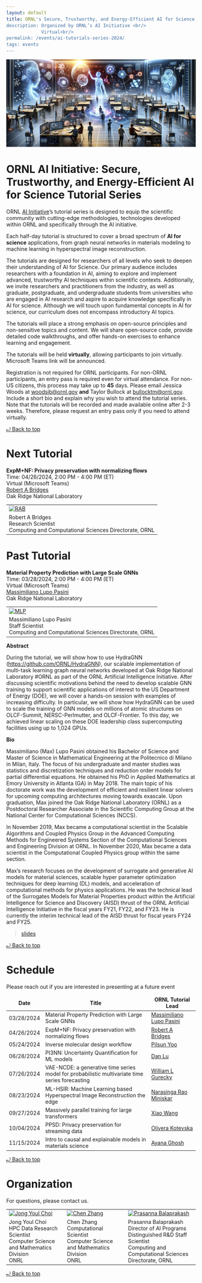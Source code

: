 ```yaml
---
layout: default
title: ORNL's Secure, Trustworthy, and Energy-Efficient AI for Science Tutorial Series <br/> 
description: Organized by ORNL’s AI Initiative <br/>
             Virtual<br/>
permalink: /events/ai-tutorials-series-2024/
tags: events
---
```


![banner](images/FY24_AI_tutorial_seminar.png)

# ORNL AI Initiative: Secure, Trustworthy, and Energy-Efficient AI for Science Tutorial Series

ORNL [AI Initiative](https://www.ornl.gov/ai-initiative)’s tutorial series is designed to equip the scientific community with cutting-edge methodologies, technologies developed within ORNL and specifically through the AI initiative.

Each half-day tutorial is structured to cover a broad spectrum of **AI for science** applications, from graph neural networks in materials modeling to machine learning in hyperspectral image reconstruction.

The tutorials are designed for researchers of all levels who seek to deepen their understanding of AI for Science.
Our primary audience includes researchers with a foundation in AI, aiming to explore and implement advanced, trustworthy AI techniques within scientific contexts.
Additionally, we invite researchers and practitioners from the industry, as well as graduate, postgraduate, and undergraduate students from universities who are engaged in AI research and aspire to acquire knowledge specifically in AI for science.
Although we will touch upon fundamental concepts in AI for science, our curriculum does not encompass introductory AI topics.

The tutorials will place a strong emphasis on open-source principles and non-sensitive topics and content.
We will share open-source code, provide detailed code walkthroughs, and offer hands-on exercises to enhance learning and engagement.

The tutorials will be held **virtually**, allowing participants to join virtually.
Microsoft Teams link will be announced.

Registration is not required for ORNL participants.
For non-ORNL participants, an entry pass is required even for virtual attendance.
For non-US citizens, this process may take up to **45** days.
Please email Jessica Woods at woodsjb@ornl.gov **and** Taylor Bullock at bullocktm@ornl.gov. 
Include a short bio and explain why you wish to attend the tutorial series.
Note that the tutorials will be recorded and made available online after 2-3 weeks.
Therefore, please request an entry pass only if you need to attend virtually.

<a href="#top"> &#10558; Back to top</a>

# Next Tutorial

**ExpM+NF: Privacy preservation with normalizing flows**
<br>Time: 04/26/2024, 2:00 PM - 4:00 PM (ET)
<br> Virtual (Microsoft Teams)
<br>[Robert A Bridges](https://www.ornl.gov/staff-profile/robert-bridges)
<br>Oak Ridge National Laboratory

|         |
| ------- |
| [![RAB](https://www.ornl.gov/sites/default/files/styles/staff_profile_image_style/public/profile-pic.jpg?itok=ZSphOYck)](https://www.ornl.gov/staff-profile/robert-bridges)|
| Robert A Bridges<br> Research Scientist<br>Computing and Computational Sciences Directorate, ORNL |

# Past Tutorial

**Material Property Prediction with Large Scale GNNs**
<br>Time: 03/28/2024, 2:00 PM - 4:00 PM (ET)
<br> Virtual (Microsoft Teams)
<br>[Massimiliano Lupo Pasini](https://www.ornl.gov/staff-profile/massimiliano-lupo-pasini)
<br>Oak Ridge National Laboratory

|         |
| ------- |
| [![MLP](https://www.ornl.gov/sites/default/files/styles/staff_profile_image_style/public/2019-11/MaxPortrait.jpg?h=e67f39ca&itok=0HIXThn1)](https://www.ornl.gov/staff-profile/massimiliano-lupo-pasini)|
| Massimiliano Lupo Pasini<br> Staff Scientist<br>Computing and Computational Sciences Directorate, ORNL |


**Abstract**

During the tutorial, we will show how to use HydraGNN (https://github.com/ORNL/HydraGNN), our scalable implementation of multi-task learning graph neural networks developed at Oak Ridge National Laboratory #ORNL as part of the ORNL Artificial Intelligence Initiative.
After discussing scientific motivations behind the need to develop scalable GNN training to support scientific applications of interest to the US Department of Energy (DOE), we will cover a hands-on session with examples of increasing difficulty. In particular, we will show how HydraGNN can be used to scale the training of GNN models on millions of atomic structures on OLCF-Summit, NERSC-Perlmutter, and OLCF-Frontier. To this day, we achieved linear scaling on these DOE leadership class supercomputing facilities using up to 1,024 GPUs.

**Bio**

Massimiliano (Max) Lupo Pasini obtained his Bachelor of Science and Master of Science in Mathematical Engineering at the Politecnico di Milano in Milan, Italy. The focus of his undergraduate and master studies was statistics and discretization techniques and reduction order models for partial differential equations. He obtained his PhD in Applied Mathematics at Emory University in Atlanta (GA) in May 2018. The main topic of his doctorate work was the development of efficient and resilient linear solvers for upcoming computing architectures moving towards exascale. Upon graduation, Max joined the Oak Ridge National Laboratory (ORNL) as a Postdoctoral Researcher Associate in the Scientific Computing Group at the National Center for Computational Sciences (NCCS).

In November 2019, Max became a computational scientist in the Scalable Algorithms and Coupled Physics Group in the Advanced Computing Methods for Engineered Systems Section of the Computational Sciences and Engineering Division at ORNL. In November 2020, Max became a data scientist in the Computational Coupled Physics group within the same section.

Max’s research focuses on the development of surrogate and generative AI models for material sciences, scalable hyper parameter optimization techniques for deep learning (DL) models, and acceleration of computational methods for physics applications. He was the technical lead of the Surrogates Models for Material Properties product within the Artificial Intelligence for Science and Discovery (AISD) thrust of the ORNL Artificial Intelligence Initiative in the fiscal years FY21, FY22, and FY23. He is currently the interim technical lead of the AISD thrust for fiscal years FY24 and FY25.

> [slides](2024-AI-Tutorial/HydraGNN_AI_Tutorial_Series_03282024.pdf)

<a href="#top"> &#10558; Back to top</a>

# Schedule 

Please reach out if you are interested in presenting at a future event

| Date | Title | ORNL Tutorial Lead |
| ---- | ----- | ------------------ |
| 03/28/2024 | Material Property Prediction with Large Scale GNNs | [Massimiliano Lupo Pasini](https://www.ornl.gov/staff-profile/massimiliano-lupo-pasini) |
| 04/26/2024 | ExpM+NF: Privacy preservation with normalizing flows | [Robert A Bridges](https://www.ornl.gov/staff-profile/robert-bridges) |
| 05/24/2024 | Inverse molecular design workflow | [Pilsun Yoo](https://www.ornl.gov/staff-profile/pilsun-yoo) |
| 06/28/2024 | PI3NN: Uncertainty Quantification for ML models | [Dan Lu](https://www.ornl.gov/staff-profile/dan-lu) |
| 07/26/2024 | VAE-NCDE: a generative time series model for probabilistic multivariate time series forecasting | [William L Gurecky](https://www.ornl.gov/staff-profile/william-l-gurecky) |
| 08/23/2024 | ML-HSIR: Machine Learning based Hyperspectral Image Reconstruction the edge | [Narasinga Rao Miniskar](https://www.ornl.gov/staff-profile/narasinga-r-miniskar) |
| 09/27/2024 | Massively parallel training for large transformers | [Xiao Wang](https://www.ornl.gov/staff-profile/xiao-wang) |
| 10/04/2024 | PPSD: Privacy preservation for streaming data | [Olivera Kotevska](https://www.ornl.gov/staff-profile/olivera-kotevska) |
| 11/15/2024 | Intro to causal and explainable models in materials science | [Ayana Ghosh](https://www.ornl.gov/staff-profile/ayana-ghosh) |



<a href="#top"> &#10558; Back to top</a>


# Organization

For questions, please contact us.
<style>
td, th {
   border: none!important;
}
</style>

|                |                |                |
| -------------- | -------------- | -------------- |
| [![Jong Youl Choi](https://www.ornl.gov/sites/default/files/styles/staff_profile_image_style/public/2021-02/jychoi2_0.png?h=273942d0&itok=wF9lLEZU)](https://www.ornl.gov/staff-profile/jong-youl-choi) | [![Chen Zhang](https://www.ornl.gov/sites/default/files/styles/staff_profile_image_style/public/2020-10/profile_0.png?h=c49a1206&itok=ntQg6NeU)](https://www.ornl.gov/staff-profile/chen-zhang) | [![Prasanna Balaprakash](https://www.ornl.gov/sites/default/files/styles/staff_profile_image_style/public/2023-03/BalaprakashProfile_0.jpg?h=17644140&itok=AYUSlKCG)](https://www.ornl.gov/staff-profile/prasanna-balaprakash) |
| Jong Youl Choi <br> HPC Data Research Scientist <br> Computer Science and Mathematics Division <br> ONRL | Chen Zhang <br> Computational Scientist <br> Computer Science and Mathematics Division <br> ONRL | Prasanna Balaprakash<br> Director of AI Programs <br> Distinguished R&D Staff Scientist<br> Computing and Computational Sciences Directorate, ORNL |

<a href="#top"> &#10558; Back to top</a>
